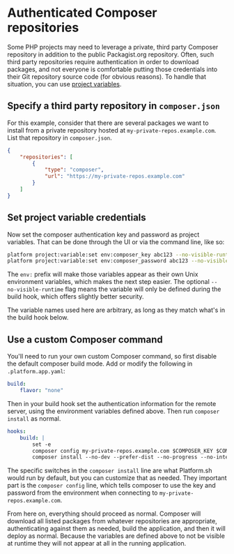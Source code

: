 # Authenticated Composer repositories

Some PHP projects may need to leverage a private, third party Composer repository in addition to the public Packagist.org repository.  Often, such third party repositories require authentication in order to download packages, and not everyone is comfortable putting those credentials into their Git repository source code (for obvious reasons).  To handle that situation, you can use [project variables](/development/variables.md#project-variables).

## Specify a third party repository in `composer.json`

For this example, consider that there are several packages we want to install from a private repository hosted at `my-private-repos.example.com`.  List that repository in `composer.json`. 

```json
{
    "repositories": [
        {
            "type": "composer",
            "url": "https://my-private-repos.example.com"
        }
    ]
}
```

## Set project variable credentials

Now set the composer authentication key and password as project variables. That can be done through the UI or via the command line, like so:

```bash
platform project:variable:set env:composer_key abc123 --no-visible-runtime
platform project:variable:set env:composer_password abc123 --no-visible-runtime
```

The `env:` prefix will make those variables appear as their own Unix environment variables, which makes the next step easier.  The optional `--no-visible-runtime` flag means the variable will only be defined during the build hook, which offers slightly better security.

The variable names used here are arbitrary, as long as they match what's in the build hook below.

## Use a custom Composer command

You'll need to run your own custom Composer command, so first disable the default composer build mode.  Add or modify the following in `.platform.app.yaml`:

```yaml
build:
    flavor: "none"
```

Then in your build hook set the authentication information for the remote server, using the environment variables defined above.  Then run `composer install` as normal.


```yaml
hooks:
    build: |
        set -e
        composer config my-private-repos.example.com $COMPOSER_KEY $COMPOSER_PASSWORD
        composer install --no-dev --prefer-dist --no-progress --no-interaction --optimize-autoloader
  ```

The specific switches in the `composer install` line are what Platform.sh would run by default, but you can customize that as needed.  They important part is the `composer config` line, which tells composer to use the key and password from the environment when connecting to `my-private-repos.example.com`.

From here on, everything should proceed as normal.  Composer will download all listed packages from whatever repositories are appropriate, authenticating against them as needed, build the application, and then it will deploy as normal.  Because the variables are defined above to not be visible at runtime they will not appear at all in the running application.
